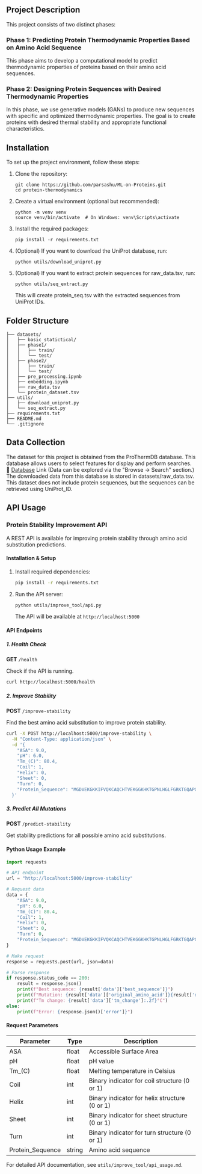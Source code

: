 ## Project Description

This project consists of two distinct phases:

### Phase 1: Predicting Protein Thermodynamic Properties Based on Amino Acid Sequence

This phase aims to develop a computational model to predict thermodynamic properties of proteins based on their amino acid sequences.

### Phase 2: Designing Protein Sequences with Desired Thermodynamic Properties

In this phase, we use generative models (GANs) to produce new sequences with specific and optimized thermodynamic properties. The goal is to create proteins with desired thermal stability and appropriate functional characteristics.

## Installation

To set up the project environment, follow these steps:

1. Clone the repository:

   ```
   git clone https://github.com/parsashu/ML-on-Proteins.git
   cd protein-thermodynamics
   ```

2. Create a virtual environment (optional but recommended):

   ```
   python -m venv venv
   source venv/bin/activate  # On Windows: venv\Scripts\activate
   ```

3. Install the required packages:

   ```
   pip install -r requirements.txt
   ```

4. (Optional) If you want to download the UniProt database, run:

   ```
   python utils/download_uniprot.py
   ```

5. (Optional) If you want to extract protein sequences for raw_data.tsv, run:
   ```
   python utils/seq_extract.py
   ```
   This will create protein_seq.tsv with the extracted sequences from UniProt IDs.

## Folder Structure

```
├── datasets/
│   ├── basic_statictical/
│   ├── phase1/
│   │   ├── train/
│   │   └── test/
│   ├── phase2/
│   │   ├── train/
│   │   └── test/
│   ├── pre_processing.ipynb
│   ├── embedding.ipynb
│   ├── raw_data.tsv
│   └── protein_dataset.tsv
├── utils/
│   ├── download_uniprot.py
│   └── seq_extract.py
├── requirements.txt
├── README.md
└── .gitignore
```

## Data Collection

The dataset for this project is obtained from the ProThermDB database. This database allows users to select features for display and perform searches.
🔗 [Database](https://web.iitm.ac.in/bioinfo2/prothermdb/search.html) Link (Data can be explored via the "Browse -> Search" section.)
The downloaded data from this database is stored in datasets/raw_data.tsv. This dataset does not include protein sequences, but the sequences can be retrieved using UniProt_ID.

## API Usage

### Protein Stability Improvement API

A REST API is available for improving protein stability through amino acid substitution predictions.

#### Installation & Setup

1. Install required dependencies:

   ```bash
   pip install -r requirements.txt
   ```

2. Run the API server:

   ```bash
   python utils/improve_tool/api.py
   ```

   The API will be available at `http://localhost:5000`

#### API Endpoints

##### 1. Health Check

**GET** `/health`

Check if the API is running.

```bash
curl http://localhost:5000/health
```

##### 2. Improve Stability

**POST** `/improve-stability`

Find the best amino acid substitution to improve protein stability.

```bash
curl -X POST http://localhost:5000/improve-stability \
  -H "Content-Type: application/json" \
  -d '{
    "ASA": 9.0,
    "pH": 6.0,
    "Tm_(C)": 80.4,
    "Coil": 1,
    "Helix": 0,
    "Sheet": 0,
    "Turn": 0,
    "Protein_Sequence": "MGDVEKGKKIFVQKCAQCHTVEKGGKHKTGPNLHGLFGRKTGQAPGFTYTDANKNKGITWKEETLMEYLENPKKYIPGTKMIFAGIKKKTEREDLIAYLKKATNE"
  }'
```

##### 3. Predict All Mutations

**POST** `/predict-stability`

Get stability predictions for all possible amino acid substitutions.

#### Python Usage Example

```python
import requests

# API endpoint
url = "http://localhost:5000/improve-stability"

# Request data
data = {
    "ASA": 9.0,
    "pH": 6.0,
    "Tm_(C)": 80.4,
    "Coil": 1,
    "Helix": 0,
    "Sheet": 0,
    "Turn": 0,
    "Protein_Sequence": "MGDVEKGKKIFVQKCAQCHTVEKGGKHKTGPNLHGLFGRKTGQAPGFTYTDANKNKGITWKEETLMEYLENPKKYIPGTKMIFAGIKKKTEREDLIAYLKKATNE"
}

# Make request
response = requests.post(url, json=data)

# Parse response
if response.status_code == 200:
    result = response.json()
    print(f"Best sequence: {result['data']['best_sequence']}")
    print(f"Mutation: {result['data']['original_amino_acid']}{result['data']['changed_position']}{result['data']['changed_amino_acid']}")
    print(f"Tm change: {result['data']['tm_change']:.2f}°C")
else:
    print(f"Error: {response.json()['error']}")
```

#### Request Parameters

| Parameter        | Type   | Description                                   |
| ---------------- | ------ | --------------------------------------------- |
| ASA              | float  | Accessible Surface Area                       |
| pH               | float  | pH value                                      |
| Tm\_(C)          | float  | Melting temperature in Celsius                |
| Coil             | int    | Binary indicator for coil structure (0 or 1)  |
| Helix            | int    | Binary indicator for helix structure (0 or 1) |
| Sheet            | int    | Binary indicator for sheet structure (0 or 1) |
| Turn             | int    | Binary indicator for turn structure (0 or 1)  |
| Protein_Sequence | string | Amino acid sequence                           |

For detailed API documentation, see `utils/improve_tool/api_usage.md`.
